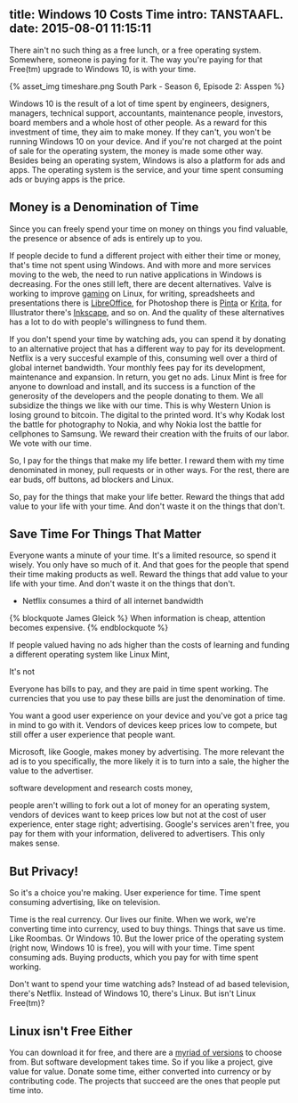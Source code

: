 title: Windows 10 Costs Time
intro: TANSTAAFL.
date: 2015-08-01 11:15:11
---
There ain't no such thing as a free lunch, or a free operating system. Somewhere, someone is paying for it. The way you're paying for that Free(tm) upgrade to Windows 10, is with your time.

{% asset_img timeshare.png South Park - Season 6, Episode 2: Asspen %}

Windows 10 is the result of a lot of time spent by engineers, designers, managers, technical support, accountants, maintenance people, investors, board members and a whole host of other people. As a reward for this investment of time, they aim to make money. If they can't, you won't be running Windows 10 on your device. And if you're not charged at the point of sale for the operating system, the money is made some other way. Besides being an operating system, Windows is also a platform for ads and apps. The operating system is the service, and your time spent consuming ads or buying apps is the price.

## Money is a Denomination of Time

Since you can freely spend your time on money on things you find valuable, the presence or absence of ads is entirely up to you. 

If people decide to fund a different project with either their time or money, that's time not spent using Windows. And with more and more services moving to the web, the need to run native applications in Windows is decreasing. For the ones still left, there are decent alternatives. Valve is working to improve [gaming](http://store.steampowered.com/search/?term=&sort_by=_ASC&os=linux&page=1) on Linux, for writing, spreadsheets and presentations there is [LibreOffice](https://www.libreoffice.org/), for Photoshop there is [Pinta](http://pinta-project.com/) or [Krita](https://krita.org/), for Illustrator there's [Inkscape](https://inkscape.org/), and so on. And the quality of these alternatives has a lot to do with people's willingness to fund them.

If you don't spend your time by watching ads, you can spend it by donating to an alternative project that has a different way to pay for its development. Netflix is a very succesful example of this, consuming well over a third of global internet bandwidth. Your monthly fees pay for its development, maintenance and expansion. In return, you get no ads. Linux Mint is free for anyone to download and install, and its success is a function of the generosity of the developers and the people donating to them. We all subsidize the things we like with our time. This is why Western Union is losing ground to bitcoin. The digital to the printed word. It's why Kodak lost the battle for photography to Nokia, and why Nokia lost the battle for cellphones to Samsung. We reward their creation with the fruits of our labor. We vote with our time.

So, I pay for the things that make my life better. I reward them with my time denominated in money, pull requests or in other ways. For the rest, there are ear buds, off buttons, ad blockers and Linux.




So, pay for the things that make your life better. Reward the things that add value to your life with your time. And don't waste it on the things that don't.

## Save Time For Things That Matter






Everyone wants a minute of your time. It's a limited resource, so spend it wisely. You only have so much of it. And that goes for the people that spend their time making products as well. Reward the things that add value to your life with your time. And don't waste it on the things that don't.


- Netflix consumes a third of all internet bandwidth

{% blockquote James Gleick %}
When information is cheap, attention becomes expensive.
{% endblockquote %}


If people valued having no ads higher than the costs of learning and funding a different operating system like Linux Mint, 


It's not

 Everyone has bills to pay, and they are paid in time spent working. The currencies that you use to pay these bills are just the denomination of time.

You want a good user experience on your device and you've got a price tag in mind to go with it. Vendors of devices keep prices low to compete, but still offer a user experience that people want.

Microsoft, like Google, makes money by advertising. The more relevant the ad is to you specifically, the more likely it is to turn into a sale, the higher the value to the advertiser. 

software development and research costs money, 


people aren't willing to fork out a lot of money for an operating system, vendors of devices want to keep prices low but not at the cost of user experience, enter stage right; advertising. Google's services aren't free, you pay for them with your information, delivered to advertisers. This only makes sense.

## But Privacy!

So it's a choice you're making. User experience for time. Time spent consuming advertising, like on television.

Time is the real currency. Our lives our finite. When we work, we're converting time into currency, used to buy things. Things that save us time. Like Roombas. Or Windows 10. But the lower price of the operating system (right now, Windows 10 is free), you will with your time. Time spent consuming ads. Buying products, which you pay for with time spent working.

Don't want to spend your time watching ads? Instead of ad based television, there's Netflix. Instead of Windows 10, there's Linux. But isn't Linux Free(tm)?

## Linux isn't Free Either

You can download it for free, and there are a [myriad of versions](http://distrowatch.com/) to choose from. But software development takes time. So if you like a project, give value for value. Donate some time, either converted into currency or by contributing code. The projects that succeed are the ones that people put time into.